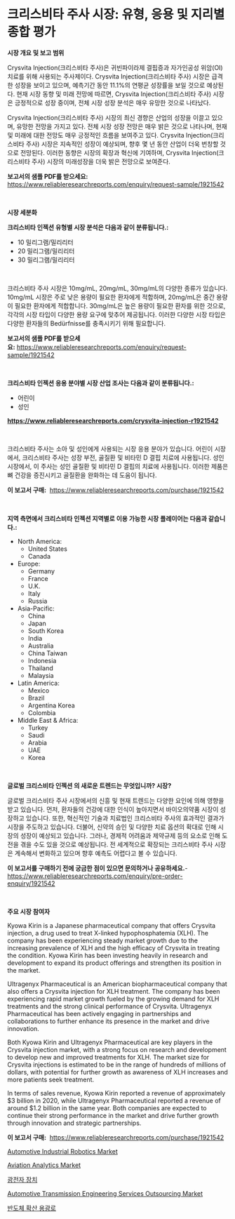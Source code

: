 <p><h1>크리스비타 주사 시장: 유형, 응용 및 지리별 종합 평가</h1></p><p><strong>시장 개요 및 보고 범위</strong></p>
<p><p>Crysvita Injection(크리스비타 주사)은 귀빈파이라제 결핍증과 자가인공성 위암(OI) 치료를 위해 사용되는 주사제이다. Crysvita Injection(크리스비타 주사) 시장은 급격한 성장을 보이고 있으며, 예측기간 동안 11.1%의 연평균 성장률을 보일 것으로 예상된다. 현재 시장 동향 및 미래 전망에 따르면, Crysvita Injection(크리스비타 주사) 시장은 긍정적으로 성장 중이며, 전체 시장 성장 분석은 매우 유망한 것으로 나타났다.</p><p>Crysvita Injection(크리스비타 주사) 시장의 최신 경향은 산업의 성장을 이끌고 있으며, 유망한 전망을 가지고 있다. 전체 시장 성장 전망은 매우 밝은 것으로 나타나며, 현재 및 미래에 대한 전망도 매우 긍정적인 흐름을 보여주고 있다. Crysvita Injection(크리스비타 주사) 시장은 지속적인 성장이 예상되며, 향후 몇 년 동안 산업이 더욱 번창할 것으로 전망된다. 이러한 동향은 시장의 확장과 혁신에 기여하며, Crysvita Injection(크리스비타 주사) 시장의 미래성장을 더욱 밝은 전망으로 보여준다.</p></p>
<p><strong>보고서의 샘플 PDF를 받으세요:</strong> <a href="https://www.reliableresearchreports.com/enquiry/request-sample/1921542">https://www.reliableresearchreports.com/enquiry/request-sample/1921542</a></p>
<p>&nbsp;</p>
<p><strong>시장 세분화</strong></p>
<p><strong>크리스비타 인젝션 유형별 시장 분석은 다음과 같이 분류됩니다.:</strong></p>
<p><ul><li>10 밀리그램/밀리리터</li><li>20 밀리그램/밀리리터</li><li>30 밀리그램/밀리리터</li></ul></p>
<p>&nbsp;</p>
<p><p>크리스비타 주사 시장은 10mg/mL, 20mg/mL, 30mg/mL의 다양한 종류가 있습니다. 10mg/mL 시장은 주로 낮은 용량이 필요한 환자에게 적합하며, 20mg/mL은 중간 용량이 필요한 환자에게 적합합니다. 30mg/mL은 높은 용량이 필요한 환자를 위한 것으로, 각각의 시장 타입이 다양한 용량 요구에 맞추어 제공됩니다. 이러한 다양한 시장 타입은 다양한 환자들의 Bedürfnisse를 충족시키기 위해 필요합니다.</p></p>
<p><strong>보고서의 샘플 PDF를 받으세요:</strong>&nbsp;<a href="https://www.reliableresearchreports.com/enquiry/request-sample/1921542">https://www.reliableresearchreports.com/enquiry/request-sample/1921542</a></p>
<p>&nbsp;</p>
<p><strong> 크리스비타 인젝션 응용 분야별 시장 산업 조사는 다음과 같이 분류됩니다.:</strong></p>
<p><ul><li>어린이</li><li>성인</li></ul></p>
<p><strong><a href="https://www.reliableresearchreports.com/crysvita-injection-r1921542">https://www.reliableresearchreports.com/crysvita-injection-r1921542</a></strong></p>
<p>&nbsp;</p>
<p><p>크리스비타 주사는 소아 및 성인에게 사용되는 시장 응용 분야가 있습니다. 어린이 시장에서, 크리스비타 주사는 성장 부전, 골질환 및 비타민 D 결핍 치료에 사용됩니다. 성인 시장에서, 이 주사는 성인 골질환 및 비타민 D 결핍의 치료에 사용됩니다. 이러한 제품은 뼈 건강을 증진시키고 골질환을 완화하는 데 도움이 됩니다.</p></p>
<p><strong>이 보고서 구매:</strong>&nbsp; <a href="https://www.reliableresearchreports.com/purchase/1921542">https://www.reliableresearchreports.com/purchase/1921542</a></p>
<p>&nbsp;</p>
<p><strong>지역 측면에서 크리스비타 인젝션 지역별로 이용 가능한 시장 플레이어는 다음과 같습니다.:</strong></p>
<p><ul>
    <li>
        North America:
        <ul>
            <li>United States</li>
            <li>Canada</li>
        </ul>
    </li>
    <li>
        Europe:
        <ul>
            <li>Germany</li>
            <li>France</li>
            <li>U.K.</li>
            <li>Italy</li>
            <li>Russia</li>
        </ul>
    </li>
    <li>
        Asia-Pacific:
        <ul>
            <li>China</li>
            <li>Japan</li>
            <li>South Korea</li>
            <li>India</li>
            <li>Australia</li>
            <li>China Taiwan</li>
            <li>Indonesia</li>
            <li>Thailand</li>
            <li>Malaysia</li>
        </ul>
    </li>
    <li>
        Latin America:
        <ul>
            <li>Mexico</li>
            <li>Brazil</li>
            <li>Argentina Korea</li>
            <li>Colombia</li>
        </ul>
    </li>
    <li>
        Middle East & Africa:
        <ul>
            <li>Turkey</li>
            <li>Saudi</li>
            <li>Arabia</li>
            <li>UAE</li>
            <li>Korea</li>
        </ul>
    </li>
    </ul></p>
<p>&nbsp;</p>
<p><strong>글로벌 크리스비타 인젝션 의 새로운 트렌드는 무엇입니까? 시장?</strong></p>
<p><p>글로벌 크리스비타 주사 시장에서의 신흥 및 현재 트렌드는 다양한 요인에 의해 영향을 받고 있습니다. 먼저, 환자들의 건강에 대한 인식이 높아지면서 바이오의약품 시장이 성장하고 있습니다. 또한, 혁신적인 기술과 치료법인 크리스비타 주사의 효과적인 결과가 시장을 주도하고 있습니다. 더불어, 신약의 승인 및 다양한 치료 옵션의 확대로 인해 시장의 성장이 예상되고 있습니다. 그러나, 경제적 어려움과 제약규제 등의 요소로 인해 도전을 겪을 수도 있을 것으로 예상됩니다. 전 세계적으로 확장되는 크리스비타 주사 시장은 계속해서 변화하고 있으며 향후 예측도 어렵다고 볼 수 있습니다.</p></p>
<p><strong>이 보고서를 구매하기 전에 궁금한 점이 있으면 문의하거나 공유하세요.</strong>- <a href="https://www.reliableresearchreports.com/enquiry/pre-order-enquiry/1921542">https://www.reliableresearchreports.com/enquiry/pre-order-enquiry/1921542</a></p>
<p>&nbsp;</p>
<p><strong>주요 시장 참여자</strong></p>
<p><p>Kyowa Kirin is a Japanese pharmaceutical company that offers Crysvita injection, a drug used to treat X-linked hypophosphatemia (XLH). The company has been experiencing steady market growth due to the increasing prevalence of XLH and the high efficacy of Crysvita in treating the condition. Kyowa Kirin has been investing heavily in research and development to expand its product offerings and strengthen its position in the market.</p><p>Ultragenyx Pharmaceutical is an American biopharmaceutical company that also offers a Crysvita injection for XLH treatment. The company has been experiencing rapid market growth fueled by the growing demand for XLH treatments and the strong clinical performance of Crysvita. Ultragenyx Pharmaceutical has been actively engaging in partnerships and collaborations to further enhance its presence in the market and drive innovation.</p><p>Both Kyowa Kirin and Ultragenyx Pharmaceutical are key players in the Crysvita injection market, with a strong focus on research and development to develop new and improved treatments for XLH. The market size for Crysvita injections is estimated to be in the range of hundreds of millions of dollars, with potential for further growth as awareness of XLH increases and more patients seek treatment.</p><p>In terms of sales revenue, Kyowa Kirin reported a revenue of approximately $3 billion in 2020, while Ultragenyx Pharmaceutical reported a revenue of around $1.2 billion in the same year. Both companies are expected to continue their strong performance in the market and drive further growth through innovation and strategic partnerships.</p></p>
<p><strong>이 보고서 구매:</strong>&nbsp;&nbsp;<a href="https://www.reliableresearchreports.com/purchase/1921542">https://www.reliableresearchreports.com/purchase/1921542</a></p>
<p><p><a href="https://view.publitas.com/reportprime-1/automotive-industrial-robotics-market-insight-market-trends-growth-forecasted-from-2024-to-2031/">Automotive Industrial Robotics Market</a></p><p><a href="https://github.com/luckyshygirl/Market-Research-Report-List-4/blob/main/aviation-analytics-market.md">Aviation Analytics Market</a></p><p><a href="https://github.com/rcabello548/Market-Research-Report-List-1/blob/main/777920748803.md">광전자 장치</a></p><p><a href="https://github.com/vimar16th/Market-Research-Report-List-4/blob/main/automotive-transmission-engineering-services-outsourcing-market.md">Automotive Transmission Engineering Services Outsourcing Market</a></p><p><a href="https://github.com/KellyLyncyh543964/Market-Research-Report-List-1/blob/main/914505548802.md">반도체 확산 용광로</a></p></p>